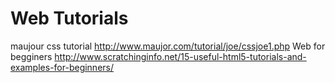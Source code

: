 # Web Tutorials
maujour css tutorial
http://www.maujor.com/tutorial/joe/cssjoe1.php
Web for begginers
http://www.scratchinginfo.net/15-useful-html5-tutorials-and-examples-for-beginners/
